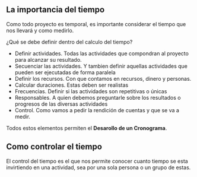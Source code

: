 ## La importancia del tiempo

Como todo proyecto es temporal, es importante considerar el tiempo que nos llevará y como medirlo.

¿Qué se debe definir dentro del calculo del tiempo?

- Definir actividades. Todas las actividades que compondran al proyecto para alcanzar su resultado.
- Secuenciar las actividades. Y tambien definir aquellas actividades que pueden ser ejecutadas de forma paralela
- Definir los recursos. Con que contamos en recursos, dinero y personas.
- Calcular duraciones. Estas deben ser realistas
- Frecuencias. Definir si las actividades son repetitivas o únicas
- Responsables. A quien debemos preguntarle sobre los resultados o progresos de las diversas actividades
- Control. Como vamos a pedir la rendición de cuentas y que se va a medir.

Todos estos elementos permiten el **Desarollo de un Cronograma**.

## Como controlar el tiempo

El control del tiempo es el que nos permite conocer cuanto tiempo se esta invirtiendo en una actividad, sea por una sola persona o un grupo de estas.
